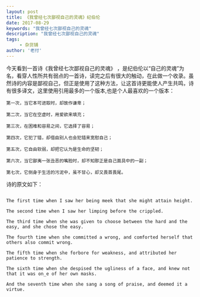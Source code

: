 ```yaml
---
layout: post
title: 《我曾经七次鄙视自己的灵魂》纪伯伦
date: 2017-08-29
keywords: "我曾经七次鄙视自己的灵魂"
description: "我曾经七次鄙视自己的灵魂"
tags:
     - 杂货铺 
author: '老付'
---    
```



  今天看到一首诗《我曾经七次鄙视自己的灵魂》 ，是纪伯伦以“自己的灵魂”为名，看穿人性所共有弱点的一首诗，读完之后有很大的触动，在此做一个收录。虽然诗的内容是鄙视自己，但正是使用了这种方法，让这首诗更能使人产生共鸣，诗有很多译文，这里使用引用最多的一个版本,也是个人最喜欢的一个版本：    



``` content        
第一次，当它本可进取时，却故作谦卑；

第二次，当它在空虚时，用爱欲来填充；

第三次，在困难和容易之间，它选择了容易；

第四次，它犯了错，却借由别人也会犯错来宽慰自己；

第五次，它自由软弱，却把它认为是生命的坚韧；

第六次，当它鄙夷一张丑恶的嘴脸时，却不知那正是自己面具中的一副；

第七次，它侧身于生活的污泥中，虽不甘心，却又畏首畏尾。

```       
诗的原文如下：  

``` content        

The first time when I saw her being meek that she might attain height.     

The second time when I saw her limping before the crippled. 

The third time when she was given to choose between the hard and the easy, and she chose the easy. 

The fourth time when she committed a wrong, and comforted herself that others also commit wrong. 

The fifth time when she forbore for weakness, and attributed her patience to strength.

The sixth time when she despised the ugliness of a face, and knew not that it was on_e of her own masks. 

And the seventh time when she sang a song of praise, and deemed it a virtue.    

```      

